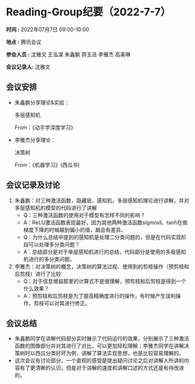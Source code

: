 # Reading-Group纪要（2022-7-7）

**时间 :** 2022年07月7日 09:00-10:00

**地点 :** 腾讯会议

**参会人员 :** 沈雅文  王泓淏  朱鑫鹏  蒋玉洁  李雅杰  高美琳

**会议记录人:** 沈雅文

## 会议安排

- 朱鑫鹏分享理论&实验：

  多层感知机

  From：《动手学深度学习》

- 李雅杰分享理论：

  决策树

  From：《机器学习》(西瓜书)

## 会议记录及讨论

1. 朱鑫鹏：对三种激活函数，隐藏层，感知机，多层感知机理论进行讲解，并对多层感知机的模型的代码进行了讲解
   - Q：三种激活函数的使用对于模型有怎样不同的影响？
   - A：ReLU激活函数表现最好，因为其他两种激活函数sigmoid、tanh在做梯度下降的时候越到偏小的值，越会有差异。
   - Q：为什么总结中提到的感知机是处理二分类问题的，但是在代码实现阶段可以处理多分类问题？
   - A：总结部分是对于单层感知机进行的总结，代码部分是使用的多层感知机进行的多分类问题。
2. 李雅杰：对决策树的概念，决策树的算法过程、使用到的剪枝操作（预剪枝和后剪枝）进行了比较
   - Q：对于信息增益那里的计算式不是很理解，预剪枝和后剪枝是得到一个什么效果？
   - A：预剪枝和后剪枝是为了提高精确度进行的操作，有时候产生误判操作，剪枝可以对其进行修正。

## 会议总结

- 朱鑫鹏同学在讲解代码部分实时展示了代码运行的效果，分别展示了三种激活函数的图像部分并对其进行了对比，可以更加轻松理解；李雅杰同学在讲解决策树时以西瓜分类好坏为例，讲解了算法实现思想，也是比较容易理解的。
- 这次会议有讨论部分，一个直观的感受是提出疑问讨论之后对讲解人所讲的内容有了更清晰的认识。但是对于讲解的速度和讲解口述的方式还是有待改进的。